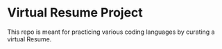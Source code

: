 # Virtual Resume Project
This repo is meant for practicing various coding languages by curating a virtual Resume. 